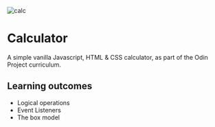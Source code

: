 ![calc](https://user-images.githubusercontent.com/49004789/212082163-da3e1d8c-e92c-439e-90ed-d47700b37ba1.png)

# Calculator

A simple vanilla Javascript, HTML & CSS calculator, as part of the Odin Project curriculum.

## Learning outcomes

- Logical operations
- Event Listeners
- The box model 
